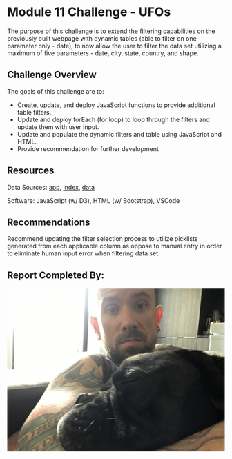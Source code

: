 # Module 11 Challenge - UFOs

The purpose of this challenge is to extend the filtering capabilities on the previously built webpage with dynamic tables (able to filter on one parameter only - date), to now allow the user to filter the data set utilizing a maximum of five parameters - date, city, state, country, and shape. 

## Challenge Overview

The goals of this challenge are to:

- Create, update, and deploy JavaScript functions to provide additional table filters.
- Update and deploy forEach (for loop) to loop through the filters and update them with user input.
- Update and populate the dynamic filters and table using JavaScript and HTML.
- Provide recommendation for further development

## Resources
Data Sources: [app](static/js/app.js), [index](index.html), [data](static/js/data.js)

Software: JavaScript (w/ D3), HTML (w/ Bootstrap), VSCode

## Recommendations

Recommend updating the filter selection process to utilize picklists generated from each applicable column as oppose to manual entry in order to eliminate human input error when filtering data set.

## Report Completed By:
![](static/images/Sal.jpg)
